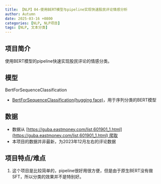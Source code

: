```yaml
---
title: 【NLP】04-使用BERT模型与pipeline实现快速股民评论情感分析
author: Autumn
date: 2025-03-16 +0800
categories: [NLP, NLP项目]
tags: [NLP, 文本分类]
---
```


## 项目简介
使用BERT模型的pipeline快速实现股民评论的情感分类。

## 模型
BertForSequenceClassification
- [BertForSequenceClassification(hugging face)](https://huggingface.co/michaelfeil/BertForSequenceClassificationTesting/tree/main)，用于序列分类的BERT模型

## 数据
- 数据从 [https://guba.eastmoney.com/list,601901_1.html](https://guba.eastmoney.com/list,601901_1.html) 爬取
- 本项目的数据并非最新，为2023年12月左右的评论数据

## 项目特点/难点
1. 这个项目是比较简单的，pipeline很好用很方便，但是由于原生BERT没有做SFT，所以分类的效果并不是特别好。


